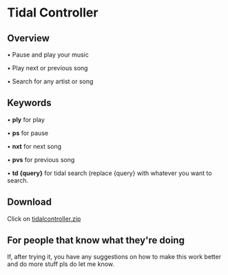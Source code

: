 # Tidal Controller

## Overview
• Pause and play your music

• Play next or previous song

• Search for any artist or song

## Keywords
• **ply** for play

• **ps** for pause

• **nxt** for next song

• **pvs** for previous song

• **td {query}** for tidal search (replace {query} with whatever you want to search.

## Download
Click on [tidalcontroller.zip](https://github.com/sebastianpalaciosm/tidalcontroller/files/8114488/tidalcontroller.zip)

## For people that know what they're doing
If, after trying it, you have any suggestions on how to make this work better and do more stuff pls do let me know. 
